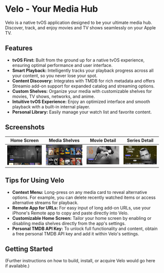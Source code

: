 # Velo - Your Media Hub

Velo is a native tvOS application designed to be your ultimate media hub. Discover, track, and enjoy movies and TV shows seamlessly on your Apple TV.

## Features

*   **tvOS First:** Built from the ground up for a native tvOS experience, ensuring optimal performance and user interface.
*   **Smart Playback:** Intelligently tracks your playback progress across all your content, so you never lose your spot.
*   **Content Discovery:** Integrates with TMDB for rich metadata and offers Streamio add-on support for expanded catalog and streaming options.
*   **Custom Shelves:** Organize your media with customizable shelves for movies, TV shows, networks, and anime.
*   **Intuitive tvOS Experience:** Enjoy an optimized interface and smooth playback with a built-in internal player.
*   **Personal Library:** Easily manage your watch list and favorite content.

## Screenshots

| Home Screen | Media Shelves | Movie Detail | Series Detail |
|---|---|---|---|
| ![Home Screen](home_main.png) | ![Media Shelves](home_mid.png) | ![Movie Detail](movie_detail_view.png) | ![Series Detail](series_detail.png) |

## Tips for Using Velo

*   **Context Menu:** Long-press on any media card to reveal alternative options. For example, you can delete recently watched items or access alternative streams for playback.
*   **Remote App for URLs:** For easy input of long add-on URLs, use your iPhone's Remote app to copy and paste directly into Velo.
*   **Customizable Home Screen:** Tailor your home screen by enabling or disabling media shelves directly from the app's settings.
*   **Personal TMDB API Key:** To unlock full functionality and content, obtain a free personal TMDB API key and add it within Velo's settings.

## Getting Started

(Further instructions on how to build, install, or acquire Velo would go here if available.)
